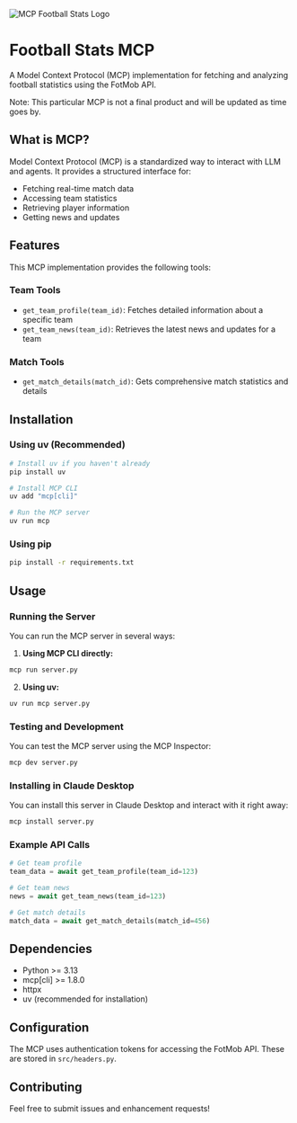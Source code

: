 ![MCP Football Stats Logo](images/imng.png)

# Football Stats MCP

A Model Context Protocol (MCP) implementation for fetching and analyzing football statistics using the FotMob API.

Note: This particular MCP is not a final product and will be updated as time goes by.

## What is MCP?

Model Context Protocol (MCP) is a standardized way to interact with LLM and agents. It provides a structured interface for:
- Fetching real-time match data
- Accessing team statistics
- Retrieving player information
- Getting news and updates

## Features

This MCP implementation provides the following tools:

### Team Tools
- `get_team_profile(team_id)`: Fetches detailed information about a specific team
- `get_team_news(team_id)`: Retrieves the latest news and updates for a team

### Match Tools
- `get_match_details(match_id)`: Gets comprehensive match statistics and details

## Installation

### Using uv (Recommended)

```bash
# Install uv if you haven't already
pip install uv

# Install MCP CLI
uv add "mcp[cli]"

# Run the MCP server
uv run mcp
```

### Using pip
```bash
pip install -r requirements.txt
```

## Usage

### Running the Server

You can run the MCP server in several ways:

1. **Using MCP CLI directly:**
```bash
mcp run server.py
```

2. **Using uv:**
```bash
uv run mcp server.py
```

### Testing and Development

You can test the MCP server using the MCP Inspector:

```bash
mcp dev server.py
```

### Installing in Claude Desktop

You can install this server in Claude Desktop and interact with it right away:

```bash
mcp install server.py
```

### Example API Calls

```python
# Get team profile
team_data = await get_team_profile(team_id=123)

# Get team news
news = await get_team_news(team_id=123)

# Get match details
match_data = await get_match_details(match_id=456)
```

## Dependencies

- Python >= 3.13
- mcp[cli] >= 1.8.0
- httpx
- uv (recommended for installation)

## Configuration

The MCP uses authentication tokens for accessing the FotMob API. These are stored in `src/headers.py`.

## Contributing

Feel free to submit issues and enhancement requests!
